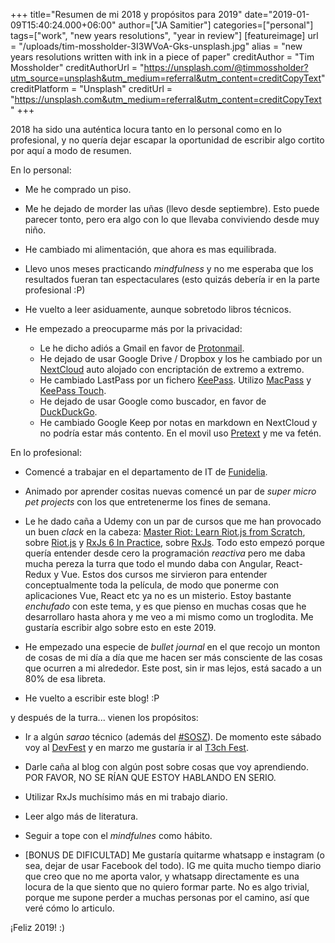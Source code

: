 +++
title="Resumen de mi 2018 y propósitos para 2019"
date="2019-01-09T15:40:24.000+06:00"
author=["JA Samitier"]
categories=["personal"]
tags=["work", "new years resolutions", "year in review"]
[featureimage]
    url = "/uploads/tim-mossholder-3I3WVoA-Gks-unsplash.jpg"
    alias = "new years resolutions written with ink in a piece of paper"
    creditAuthor = "Tim Mossholder"
    creditAuthorUrl = "https://unsplash.com/@timmossholder?utm_source=unsplash&utm_medium=referral&utm_content=creditCopyText"
    creditPlatform = "Unsplash"
    creditUrl = "https://unsplash.com&utm_medium=referral&utm_content=creditCopyText"
+++

2018 ha sido una auténtica locura tanto en lo personal como en lo profesional, y no quería dejar escapar la oportunidad de escribir algo cortito por aquí a modo de resumen.

En lo personal:

- Me he comprado un piso.

- Me he dejado de morder las uñas (llevo desde septiembre). Esto puede parecer tonto, pero era algo con lo que llevaba conviviendo desde muy niño.

- He cambiado mi alimentación, que ahora es mas equilibrada.

- Llevo unos meses practicando _mindfulness_ y no me esperaba que los resultados fueran tan espectaculares (esto quizás debería ir en la parte profesional :P)

- He vuelto a leer asiduamente, aunque sobretodo libros técnicos.

- He empezado a preocuparme más por la privacidad:
  - Le he dicho adiós a Gmail en favor de [Protonmail](https://protonmail.com).
  - He dejado de usar Google Drive / Dropbox y los he cambiado por un [NextCloud](https://nextcloud.com) auto alojado con encriptación de extremo a extremo.
  - He cambiado LastPass por un fichero [KeePass](https://keepass.info). Utilizo [MacPass](https://github.com/MacPass/MacPass) y [KeePass Touch](https://itunes.apple.com/us/app/keepass-touch/id966759076).
  - He dejado de usar Google como buscador, en favor de [DuckDuckGo](https://duckduckgo.com).
  - He cambiado Google Keep por notas en markdown en NextCloud y no podría estar más contento. En el movil uso [Pretext](https://itunes.apple.com/us/app/pretext/id1347707000) y me va fetén.

En lo profesional:

- Comencé a trabajar en el departamento de IT de [Funidelia](https://funidelia.es).

- Animado por aprender cositas nuevas comencé un par de _super micro pet projects_ con los que entretenerme los fines de semana.

- Le he dado caña a Udemy con un par de cursos que me han provocado un buen _clack_ en la cabeza: [Master Riot: Learn Riot.js from Scratch](https://www.udemy.com/master-riot/), sobre [Riot.js](https://github.com/riot/riot) y [RxJs 6 In Practice](https://www.udemy.com/rxjs-course/), sobre [RxJs](https://github.com/reactivex/rxjs). Todo esto empezó porque quería entender desde cero la programación _reactiva_ pero me daba mucha pereza la turra que todo el mundo daba con Angular, React-Redux y Vue. Estos dos cursos me sirvieron para entender conceptualmente toda la película, de modo que ponerme con aplicaciones Vue, React etc ya no es un misterio. Estoy bastante _enchufado_ con este tema, y es que pienso en muchas cosas que he desarrollaro hasta ahora y me veo a mi mismo como un troglodita. Me gustaría escribir algo sobre esto en este 2019.

- He empezado una especie de _bullet journal_ en el que recojo un monton de cosas de mi día a día que me hacen ser más consciente de las cosas que ocurren a mi alrededor. Este post, sin ir mas lejos, está sacado a un 80% de esa libreta.

- He vuelto a escribir este blog! :P

y después de la turra... vienen los propósitos:

- Ir a algún _sarao_ técnico (además del [#SOSZ](http://sosz19.cachirulovalley.com)). De momento este sábado voy al [DevFest](https://www.meetup.com/es-ES/gdgZaragoza/events/252863072/) y en marzo me gustaría ir al [T3ch Fest](https://t3chfest.uc3m.es/2019/).

- Darle caña al blog con algún post sobre cosas que voy aprendiendo. POR FAVOR, NO SE RÍAN QUE ESTOY HABLANDO EN SERIO.

- Utilizar RxJs muchísimo más en mi trabajo diario.

- Leer algo más de literatura.

- Seguir a tope con el _mindfulnes_ como hábito.

- [BONUS DE DIFICULTAD] Me gustaría quitarme whatsapp e instagram (o sea, dejar de usar Facebook del todo). IG me quita mucho tiempo diario que creo que no me aporta valor, y whatsapp directamente es una locura de la que siento que no quiero formar parte. No es algo trivial, porque me supone perder a muchas personas por el camino, así que veré cómo lo articulo.

¡Feliz 2019! :)
